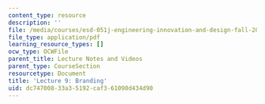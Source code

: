 ```yaml
---
content_type: resource
description: ''
file: /media/courses/esd-051j-engineering-innovation-and-design-fall-2012/dc74700833a35192caf361090d434d90_MITESD_051JF12_Lec09.pdf
file_type: application/pdf
learning_resource_types: []
ocw_type: OCWFile
parent_title: Lecture Notes and Videos
parent_type: CourseSection
resourcetype: Document
title: 'Lecture 9: Branding'
uid: dc747008-33a3-5192-caf3-61090d434d90
---
```

